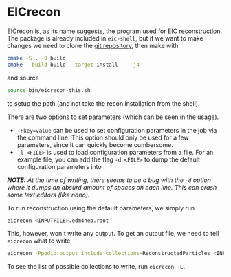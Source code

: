 # EICrecon
EICrecon is, as its name suggests, the program used for EIC reconstruction.
The package is already included in `eic-shell`, but if we want to make changes we need to clone the [git repository](https://github.com/eic/EICrecon), then make with
```bash
cmake -S . -B build
cmake --build build --target install -- -j4
```
and source
```bash
source bin/eicrecon-this.sh
```
to setup the path (and not take the recon installation from the shell).

There are two options to set parameters (which can be seen in the usage).
* `-Pkey=value` can be used to set configuration parameters in the job via the command line.
This option should only be used for a few parameters, since it can quickly become cumbersome.
* `-l <FILE>` is used to load configuration parameters from a file.
For an example file, you can add the flag `-d <FILE>` to dump the default configuration parameters into <FILE>.

***NOTE.*** *At the time of writing, there seems to be a bug with the `-d` option where it dumps an absurd amount of spaces on each line.*
*This can crash some text editors (like nano).*

To run reconstruction using the default parameters, we simply run
```bash
eicrecon <INPUTFILE>.edm4hep.root
```

This, however, won't write any output.
To get an output file, we need to tell `eicrecon` what to write
```bash
eicrecon -Ppodio:output_include_collections=ReconstructedParticles <INPUTFILE>.edm4hep.root
```
To see the list of possible collections to write, run `eicrecon -L`.
